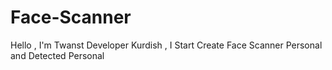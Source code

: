 # Face-Scanner
Hello , I'm Twanst Developer Kurdish , I Start Create Face Scanner Personal and Detected Personal
